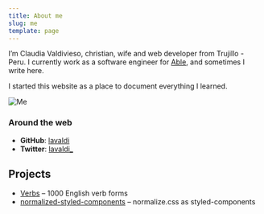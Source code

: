 ```yaml
---
title: About me
slug: me
template: page
---
```


I’m Claudia Valdivieso, christian, wife and web developer from Trujillo - Peru. I currently work as a software engineer for [Able](https://www.able.co/), and sometimes I write here.

I started this website as a place to document everything I learned.

![Me](../images/claudia-carlos.jpg)

### Around the web

- **GitHub**: [lavaldi](https://github.com/lavaldi)
- **Twitter**: [lavaldi_](https://twitter.com/lavaldi_)

## Projects

- [Verbs](https://github.com/lavaldi/verbs) – 1000 English verb forms
- [normalized-styled-components](https://github.com/lavaldi/normalized-components) – normalize.css as styled-components
